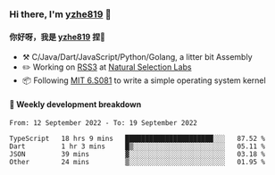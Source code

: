 ### Hi there, I'm [yzhe819](https://github.com/yzhe819) 👋

#### 你好呀，我是 [yzhe819](https://github.com/yzhe819) 捏👋

- :hammer_and_pick: C/Java/Dart/JavaScript/Python/Golang, a litter bit Assembly
- :pencil2: Working on [RSS3](https://github.com/NaturalSelectionLabs/RSS3) at [Natural Selection Labs](https://github.com/NaturalSelectionLabs)
- 📦 Following [MIT 6.S081](https://pdos.csail.mit.edu/6.S081/2020/) to write a simple operating system kernel



#### 📝 Weekly development breakdown

<!--START_SECTION:waka-->

```text
From: 12 September 2022 - To: 19 September 2022

TypeScript   18 hrs 9 mins   ██████████████████████░░░   87.52 %
Dart         1 hr 3 mins     █▒░░░░░░░░░░░░░░░░░░░░░░░   05.11 %
JSON         39 mins         ▓░░░░░░░░░░░░░░░░░░░░░░░░   03.18 %
Other        24 mins         ▒░░░░░░░░░░░░░░░░░░░░░░░░   01.95 %
```

<!--END_SECTION:waka-->



